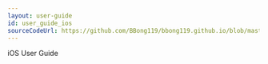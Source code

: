 ```yaml
---
layout: user-guide
id: user_guide_ios
sourceCodeUrl: https://github.com/BBong119/bbong119.github.io/blob/master/dbr-basic-info/user-guide/ios/index.md
---
```


iOS User Guide
